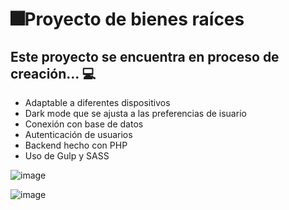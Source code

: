 # 🎆Proyecto de bienes raíces

## Este proyecto se encuentra en proceso de creación... 💻
- Adaptable a diferentes dispositivos
- Dark mode que se ajusta a las preferencias de isuario
- Conexión con base de datos
- Autenticación de usuarios
- Backend hecho con PHP
- Uso de Gulp y SASS 

![image](https://user-images.githubusercontent.com/89092194/143274182-308491a7-a1ad-4ab8-8c20-52be206d5892.png)

![image](https://user-images.githubusercontent.com/89092194/143274286-c35bb6e0-263e-4741-898a-ee789064af1f.png)

